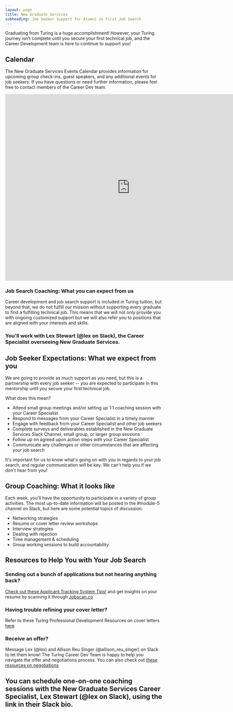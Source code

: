 ```yaml
---
layout: page
title: New Graduate Services
subheading: Job Seeker Support for Alumni in First Job Search
---
```


Graduating from Turing is a huge accomplishment! However, your Turing journey isn't complete until you secure your first technical job, and the Career Development team is here to continue to support you!

## Calendar
The New Graduate Services Events Calendar provides information for upcoming group check-ins, guest speakers, and any additional events for job seekers. If you have questions or need further information, please feel free to contact members of the Career Dev team.

<iframe src="https://calendar.google.com/calendar/embed?src=casimircreative.com_1ljkgo2l95s8f2p1jpi6shq678%40group.calendar.google.com&ctz=America%2FDenver&amp;mode=week" style="border: 0" width="800" height="600" frameborder="0" scrolling="no"></iframe>

### Job Search Coaching: What you can expect from us

Career development and job search support is included in Turing tuition, but beyond that, we do not fulfill our mission without supporting every graduate to find a fulfilling technical job. This means that we will not only provide you with ongoing customized support but we will also refer you to positions that are aligned with your interests and skills. 

### You'll work with Lex Stewart (@lex on Slack), the Career Specialist overseeing New Graduate Services. 

## Job Seeker Expectations: What we expect from you
We are going to provide as much support as you need, but this is a partnership with every job seeker -- you are expected to participate in this mentorship until you secure your first technical job.

What does this mean? 
* Attend small group meetings and/or setting up 1:1 coaching session with your Career Specialist
* Respond to messages from your Career Specialist in a timely manner
* Engage with feedback from your Career Specialist and other job seekers
* Complete surveys and deliverables established in the New Graduate Services Slack Channel, small group, or larger group sessions
* Follow up on agreed upon action steps with your Career Specialist
* Communicate any challenges or other circumstances that are affecting your job search

It's important for us to know what's going on with you in regards to your job search, and regular communication will be key. We can't help you if we don't hear from you! 

## Group Coaching: What it looks like
Each week, you'll have the opportunity to participate in a variety of group activities. The most up-to-date information will be posted in the #module-5 channel on Slack, but here are some potential topics of discussion:

* Networking strategies
* Resume or cover letter review workshops
* Interview strategies
* Dealing with rejection
* Time management & scheduling
* Group working sessions to build accountability

## Resources to Help You with Your Job Search

### Sending out a bunch of applications but not hearing anything back? 
[Check out these Applicant Tracking System Tips!](https://www.jobscan.co/applicant-tracking-systems) and get insights on your resume by scanning it through [Jobscan.co](jobscan.co)

### Having trouble refining your cover letter? 
Refer to these Turing Professional Development Resources on cover letters [here](https://careerdev.turing.edu/resources/cover_letter_resources)

### Receive an offer? 
Message Lex (@lex) and Allison Reu Singer (@allison_reu_singer) on Slack to let them know! The Turing Career Dev Team is happy to help you navigate the offer and negotiations process. 
You can also check out [these resources on negotiations](https://careerdev.turing.edu/resources/negotiations)

## You can schedule one-on-one coaching sessions with the New Graduate Services Career Specialist, Lex Stewart (@lex on Slack), using the link in their Slack bio.

